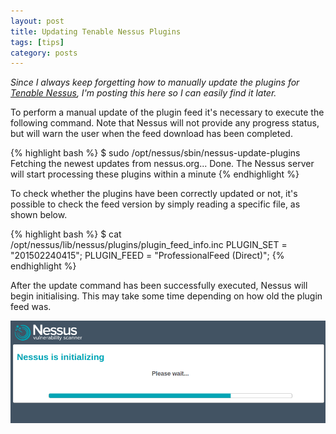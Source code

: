 ```yaml
---
layout: post
title: Updating Tenable Nessus Plugins
tags: [tips]
category: posts
---
```


_Since I always keep forgetting how to manually update the plugins for [Tenable Nessus][nessus], I'm posting this here so I can easily find it later._

To perform a manual update of the plugin feed it's necessary to execute the following command. Note that Nessus will not provide any progress status, but will warn the user when the feed download has been completed.

{% highlight bash %}
$ sudo /opt/nessus/sbin/nessus-update-plugins
Fetching the newest updates from nessus.org...
Done. The Nessus server will start processing these plugins within a minute
{% endhighlight %}

To check whether the plugins have been correctly updated or not, it's possible to check the feed version by simply reading a specific file, as shown below.

{% highlight bash %}
$ cat /opt/nessus/lib/nessus/plugins/plugin_feed_info.inc
PLUGIN_SET = "201502240415";
PLUGIN_FEED = "ProfessionalFeed (Direct)";
{% endhighlight %}

After the update command has been successfully executed, Nessus will begin initialising. This may take some time depending on how old the plugin feed was.

![Nessus Initialisation](/img/2015-03-07-updating-nessus-plugins/Nessus-Initialising.png)


[nessus]: http://www.tenable.com/products/nessus-vulnerability-scanner

